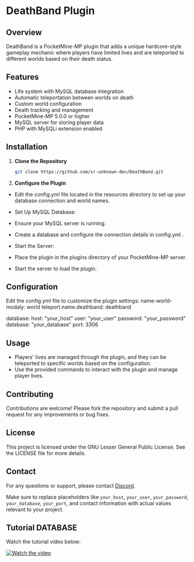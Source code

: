 # DeathBand Plugin
## Overview
DeathBand is a PocketMine-MP plugin that adds a unique hardcore-style gameplay mechanic where players have limited lives and are teleported to different worlds based on their death status.
## Features
- Life system with MySQL database integration
- Automatic teleportation between worlds on death
- Custom world configuration
- Death tracking and management
- PocketMine-MP 5.0.0 or higher
- MySQL server for storing player data
- PHP with MySQLi extension enabled
## Installation
1. **Clone the Repository**
   ```bash
   git clone https://github.com/sr-unknown-dev/DeathBand.git
   ```
2. **Configure the Plugin**

- Edit the config.yml file located in the resources directory to set up your database connection and world names.
- Set Up MySQL Database:

- Ensure your MySQL server is running.
- Create a database and configure the connection details in config.yml .
- Start the Server:

- Place the plugin in the plugins directory of your PocketMine-MP server.
- Start the server to load the plugin.

## Configuration
Edit the config.yml file to customize the plugin settings:
name-world-modaly: world
teleport.name.deathband: deathband

database:
  host: "your_host"
  user: "your_user"
  password: "your_password"
  database: "your_database"
  port: 3306

## Usage
- Players' lives are managed through the plugin, and they can be teleported to specific worlds based on the configuration.
- Use the provided commands to interact with the plugin and manage player lives.
## Contributing
Contributions are welcome! Please fork the repository and submit a pull request for any improvements or bug fixes.

## License
This project is licensed under the GNU Lesser General Public License. See the LICENSE file for more details.

## Contact
For any questions or support, please contact [Discord](https://discord.com/users/1061075896804593755).

Make sure to replace placeholders like
`your_host`,
`your_user`,
`your_password`, 
`your_database`,
`your_port`,
and contact information with actual values relevant to your project.

## Tutorial DATABASE

Watch the tutorial video below:

[![Watch the video](https://img.youtube.com/vi/yJhAN2lPrOw/0.jpg)](https://youtu.be/yJhAN2lPrOw?si=1kyaBQeCU4XK0VLj)
